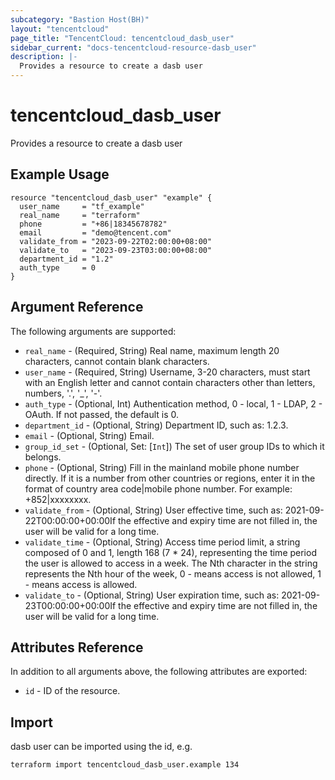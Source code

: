```yaml
---
subcategory: "Bastion Host(BH)"
layout: "tencentcloud"
page_title: "TencentCloud: tencentcloud_dasb_user"
sidebar_current: "docs-tencentcloud-resource-dasb_user"
description: |-
  Provides a resource to create a dasb user
---
```


# tencentcloud_dasb_user

Provides a resource to create a dasb user

## Example Usage

```hcl
resource "tencentcloud_dasb_user" "example" {
  user_name     = "tf_example"
  real_name     = "terraform"
  phone         = "+86|18345678782"
  email         = "demo@tencent.com"
  validate_from = "2023-09-22T02:00:00+08:00"
  validate_to   = "2023-09-23T03:00:00+08:00"
  department_id = "1.2"
  auth_type     = 0
}
```

## Argument Reference

The following arguments are supported:

* `real_name` - (Required, String) Real name, maximum length 20 characters, cannot contain blank characters.
* `user_name` - (Required, String) Username, 3-20 characters, must start with an English letter and cannot contain characters other than letters, numbers, '.', '_', '-'.
* `auth_type` - (Optional, Int) Authentication method, 0 - local, 1 - LDAP, 2 - OAuth. If not passed, the default is 0.
* `department_id` - (Optional, String) Department ID, such as: 1.2.3.
* `email` - (Optional, String) Email.
* `group_id_set` - (Optional, Set: [`Int`]) The set of user group IDs to which it belongs.
* `phone` - (Optional, String) Fill in the mainland mobile phone number directly. If it is a number from other countries or regions, enter it in the format of country area code|mobile phone number. For example: +852|xxxxxxxx.
* `validate_from` - (Optional, String) User effective time, such as: 2021-09-22T00:00:00+00:00If the effective and expiry time are not filled in, the user will be valid for a long time.
* `validate_time` - (Optional, String) Access time period limit, a string composed of 0 and 1, length 168 (7 * 24), representing the time period the user is allowed to access in a week. The Nth character in the string represents the Nth hour of the week, 0 - means access is not allowed, 1 - means access is allowed.
* `validate_to` - (Optional, String) User expiration time, such as: 2021-09-23T00:00:00+00:00If the effective and expiry time are not filled in, the user will be valid for a long time.

## Attributes Reference

In addition to all arguments above, the following attributes are exported:

* `id` - ID of the resource.



## Import

dasb user can be imported using the id, e.g.

```
terraform import tencentcloud_dasb_user.example 134
```

